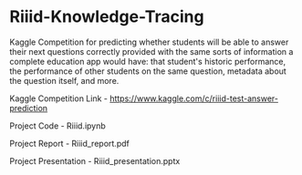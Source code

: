 # Riiid-Knowledge-Tracing
Kaggle Competition for predicting whether students will be able to answer their next questions correctly provided with the same sorts of information a complete education app would have: that student's historic performance, the performance of other students on the same question, metadata about the question itself, and more.

Kaggle Competition Link - https://www.kaggle.com/c/riiid-test-answer-prediction 

Project Code - Riiid.ipynb

Project Report - Riiid_report.pdf

Project Presentation - Riiid_presentation.pptx


